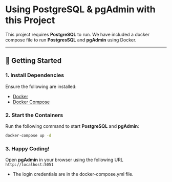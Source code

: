 # Using PostgreSQL & pgAdmin with this Project

This project requires **PostgreSQL** to run. We have included a docker compose file to run **PostgresSQL** and **pgAdmin** using Docker.

---

## 🚀 Getting Started

### 1. Install Dependencies
Ensure the following are installed:
- [Docker](https://www.docker.com/get-started)
- [Docker Compose](https://docs.docker.com/compose/install/)

### 2. Start the Containers
Run the following command to start **PostgreSQL** and **pgAdmin**:
```sh
docker-compose up -d
```
### 3. Happy Coding!

Open **pgAdmin** in your browser using the following URL `http://localhost:5051`
* The login credentials are in the docker-compose.yml file.
